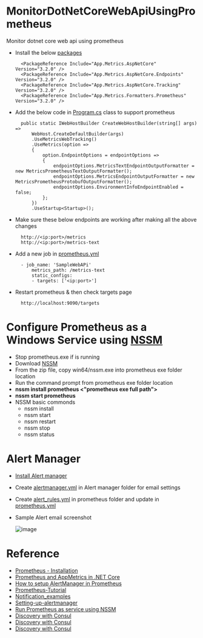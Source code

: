 # MonitorDotNetCoreWebApiUsingPrometheus

Monitor dotnet core web api using prometheus

- Install the below [packages](https://github.com/narottamgoyal/MonitorDotNetCoreWebApiUsingPrometheus/blob/master/SampleWebApi/SampleWebApi.csproj)

        <PackageReference Include="App.Metrics.AspNetCore" Version="3.2.0" />
        <PackageReference Include="App.Metrics.AspNetCore.Endpoints" Version="3.2.0" />
        <PackageReference Include="App.Metrics.AspNetCore.Tracking" Version="3.2.0" />
        <PackageReference Include="App.Metrics.Formatters.Prometheus" Version="3.2.0" />

- Add the below code in [Program.cs](https://github.com/narottamgoyal/MonitorDotNetCoreWebApiUsingPrometheus/blob/master/SampleWebApi/Program.cs) class to support prometheus

        public static IWebHostBuilder CreateWebHostBuilder(string[] args) =>
            WebHost.CreateDefaultBuilder(args)
            .UseMetricsWebTracking()
            .UseMetrics(option =>
            {
                option.EndpointOptions = endpointOptions =>
                {
                    endpointOptions.MetricsTextEndpointOutputFormatter = new MetricsPrometheusTextOutputFormatter();
                    endpointOptions.MetricsEndpointOutputFormatter = new MetricsPrometheusProtobufOutputFormatter();
                    endpointOptions.EnvironmentInfoEndpointEnabled = false;
                };
            })
            .UseStartup<Startup>();

- Make sure these below endpoints are working after making all the above changes

        http://<ip:port>/metrics
        http://<ip:port>/metrics-text

- Add a new job in [prometheus.yml](https://github.com/narottamgoyal/MonitorDotNetCoreWebApiUsingPrometheus/blob/master/prometheus.yml)

        - job_name: 'SampleWebAPi'
            metrics_path: /metrics-text
            static_configs:
            - targets: ['<ip:port>']

- Restart prometheus & then check targets page

        http://localhost:9090/targets

# Configure Prometheus as a Windows Service using [NSSM](https://nssm.cc/download)

- Stop prometheus.exe if is running
- Download [NSSM](https://nssm.cc/download)
- From the zip file, copy win64/nssm.exe into prometheus exe folder location
- Run the command prompt from prometheus exe folder location
- **nssm install prometheus <"prometheus exe full path">**
- **nssm start prometheus**
- NSSM basic commonds
  - nssm install <service-name>
  - nssm start <service-name>
  - nssm restart <service-name>
  - nssm stop <service-name>
  - nssm status <service-name>

# Alert Manager

- [Install Alert manager](https://github.com/prometheus/alertmanager/releases)
- Create [alertmanager.yml](https://github.com/narottamgoyal/Monitor.DotNetCore.WebApi.Using.Prometheus/blob/master/alertmanager.yml) in Alert manager folder for email settings
- Create [alert_rules.yml](https://github.com/narottamgoyal/Monitor.DotNetCore.WebApi.Using.Prometheus/blob/master/alert_rules.yml) in prometheus folder and update in [prometheus.yml](https://github.com/narottamgoyal/Monitor.DotNetCore.WebApi.Using.Prometheus/blob/master/prometheus.yml)
- Sample Alert email screenshot

  ![image](https://user-images.githubusercontent.com/2716202/78682081-142fbd80-78dd-11ea-93ad-227025d74cc7.png)

# Reference

- [Prometheus - Installation](https://www.youtube.com/watch?v=EDCnqnBkecw)
- [Prometheus and AppMetrics in .NET Core](https://www.youtube.com/watch?v=sM7D8biBf4k)
- [How to setup AlertManager in Prometheus](https://www.youtube.com/watch?v=GiaYg19-OTM)
- [Prometheus-Tutorial](https://github.com/vipin-k/Prometheus-Tutorial)
- [Notification_examples](https://prometheus.io/docs/alerting/notification_examples/)
- [Setting-up-alertmanager](https://daenney.github.io/2018/04/21/setting-up-alertmanager)
- [Run Prometheus as service using NSSM](https://mclarenappliedtechnologies.zendesk.com/hc/en-us/articles/360008182953-Setting-up-Infrastructure-Monitoring-with-Prometheus-and-Grafana)
- [Discovery with Consul](https://prometheus.io/blog/2015/06/01/advanced-service-discovery/#discovery-with-consul)
- [Discovery with Consul](https://www.robustperception.io/finding-consul-services-to-monitor-with-prometheus)
- [Discovery with Consul](https://visibilityspots.org/prometheus-consul.html)
